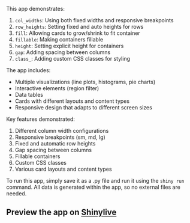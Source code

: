 This app demonstrates:

1. `col_widths`: Using both fixed widths and responsive breakpoints
2. `row_heights`: Setting fixed and auto heights for rows
3. `fill`: Allowing cards to grow/shrink to fit container
4. `fillable`: Making containers fillable
5. `height`: Setting explicit height for containers
6. `gap`: Adding spacing between columns
7. `class_`: Adding custom CSS classes for styling

The app includes:
- Multiple visualizations (line plots, histograms, pie charts)
- Interactive elements (region filter)
- Data tables
- Cards with different layouts and content types
- Responsive design that adapts to different screen sizes

Key features demonstrated:
1. Different column width configurations
2. Responsive breakpoints (sm, md, lg)
3. Fixed and automatic row heights
4. Gap spacing between columns
5. Fillable containers
6. Custom CSS classes
7. Various card layouts and content types

To run this app, simply save it as a .py file and run it using the `shiny run` command. All data is generated within the app, so no external files are needed.
## Preview the app on [Shinylive](https://shinylive.io/py/app/#h=0&code=NobwRAdghgtgpmAXAAjFADugdOgnmAGlQGMB7CAFzkqVQEsZ1SAnC5dKCAEygGdk+7LgB0IDJq2QQAro1wD+EdKIBmzUjGS8AFnQjzxLNszhRiFOgDc4q9Zp17cWOAA90J3v0OS96aRSJpOiITbjhmUVEAYmQAZVh0ABs4ZB4KKGQAc2pwqAtyUSUsZk4uDSxeODguAAoARgAmAGYASlFeKGTeAH00jIBeISwAETyoADES+BqQUWR55AByNLhFlHQuLBXukohsmt501n7FhoAGZoBaM7rrusWidHC6Ui5efrqzs6I1OABHE7DRYtAhzBaLEzWGSrFBFXZlGBYCAsGCdepfb7Ic6Yz5nEFg+aLYjSQ4acK8NZSbDw8rwvQUGoAVhxzKIuPxEAWSxMmReEEpcNK5WI2lIdGIcBqwEWADkjNoHktYqR-AqiIsAKJ8CiKxYAdTgh0WAF02V82hAAL4W6LIAAKUGyyDIEBUdEy0hK+QgoiCOEdcG6pHQFF4NQsFGS-WEYAAMlBcCq2ABhUiJWQQfjDOAwUgxn50RKJKAAIyjABVmNI4DaIDEABKmLjhX10LDaBo1GPxxP+ZCp9MwTPIbO5zMUL18-PO4uebrRsDoS5NZAlzKXdwMKDMeRUFwUS4Ad10VBjtZiACE+OLnWmM-xD3QKNpb4luo+uM-+BwpnAqBEIEfZ9kD9YtewoboyEHTMaig986E-bR3mAAA2IgUONFpEAJZAgJfP1iG3WosJwrkCKI7ptCbcIuzADU-mkTpkD1BDgIHe9kBqFCAHpGmQUwRTaMALS5LlSIWAABUJm2YHBElIChxPmZsVGQSFqGrbokgUmoSM5USDO8NhUQobTIzoEscFwMyFHYRJFP0gyuTdTIiCgFxkEGJIKAqaQSzMsMRKcrl3LknSOi6XoxmlFYTSICLDSi9JpXU6ETSC4L5lCyoIIjZIakWAAlOAoWrZAAHlrGYZBywYVYMsykwKE9TkXKU0ScLwkC20I5hiOwxzRPIvrKOo5haOTEkKDJarhjoQ5mAs-wp2E9r2qk6gZLChzgpU50ppmrT5IZPTMoWIzkBMszEgsqybMEbz2uc903I8rz7N8-zjsCp6FlC3RDgOTpEr6aViVJeBmApU1Vz0d5zga4Lsr-bo8slRZJoh8IR3miclu9YFfvmJqWuQNqfTrZBit4JhMysFIoI4rquDoFQVHCag2BLEwoAAayYeleFELrQITJNILvIcwzgj8v36WYwF4GAYxQYBGjZBoYZjGARFoVD0K1sBEkyFXkGAAAWIgAA5jWtAauRFnqiN0+2nOGrhRqgGTaOp2neHp5AeyTM92r9VFmF5spDwgWiYzjwauXLAHnSI51tE4bIH1Yl8Sz4apkHILRiBMagtDoAAvOBXYMy44lRIsi5LzMUHGaQG9ll96gaXiGkRhZa4AWWqOhZEbqpm+QetOlUjvOJ4xo+-mWv42YJ1eGL8feBQcqIDgS5nzoPrcOzzjzZ7xfkDjsAQ8Gzqn3wp2+pd0PH49qivZomNit5cgmNGdIb7BQ2mEWS6Qyw2ATgsPaPI+TdF4LIcOuBn6QIMiTZgnIEo9D6FgTI6hpDoBLEgiEcAf78haFgR0mQZhE1EsQ0qMIzaLHgJwXU8CYBxRoVyIkB1IYUlVkw0w-J1RkGkJQE0NDrTFBVNwGovdIiU3YlLY+wF1CHmQFRd02hQzsG3LAP8LZAL326lgMC4tGZSy7INGW2dkKW2QHY82pocKqNGpo0M-RgAxmxOgFw04YxQH8HmMATjBqZAwAuOoJhlaEBwsQWcPQFwwAPE0eOp0FgxHGIfQ4alSCHjvsBd2yDgru09t7GMmSXD50bG4-sRFAFuzbOHSOuSY4xiTvNFOR9078AyG6SpXB1FwBqaQVS3jfGrRQZfQajssC9X6i-WZFF35lLAMmVOXVYjpFDPUgyYdtzNOjjUFQV947BQAFRnPLApJixV6EXJQAAEhAJgpKUAUolQ0qsY0vkYAuwIFgBoKhLTzHahcgAglVAM-YeHknucgZ5wMsHRW4VjKGJosDMJjlhLAdQgVrWvgSi++SH6LKfmk3Zr9SmfzAN-PkTFYhJCfDs0SwCtpmXatAkhsD0B0ElOSzKF0rrHRupZPA91vz2RoTA8gEtRHaMGC80GxDSHossJ0TSIjKA-Umc9VyAg3p2R8vAr6CltVnSyi4HAvKajSogLKrVRBiwljgIkd4tr7WhiwHoZsLg3KBPQOYE4ABSOoOKVBBqDYTHVCw0GtXdPIjJhYnXJFfEzIxGjMhaJ0b+f8wsjGi3AhLaCYZYlpngohZCaFkAYVBINN0RZ+iVmrLW56RZSwVirHAFtCwM1aIXObL4Pj8yxPifObWyTUnV2USSuZRSGmkrfmNWimS23gNqUfOozKyJtl8P4OBLq4DmEseay+YB3X1tzTE6NIKwCxAPeYKmXKChXpPSKMUEpkIxjBUWGMxpkAAGpkA3UBoq5Ftr0WiLoAxPlF8iWTNZeELAYDkgcrgKpC9HMPZ9DnWdLgqkFWItebM4MSCL5clZsgXdPlz2Fn-LpZAABCQYX6f1IE4VA-DqQVDADw+8lVf7+iDCo8UJ9dqMPjRaMaKVf5SZ4aQ1AQsTIyMLGJcY2d-Lt0LqpeNcpSb20pDWUfBoW7JLSUQ+yyZnLSHdBLKQNwx0cMCsYEYS6eRrq3TFcdWyj1r1kxevqzyhrPoBV0jQ0D6QsC2fszpcxEATipWrIqQh8XROKncv0dyymLUVBRmjAqtzPmrnkLS8gUaT3eSwPucUvMwzqC2Xyfo5tGRZbUjJ9BfnMhgEtEQcA0B4C0DPf8IIUTOa8CQ-uQgJByBUBoCga+EAhUKRFYUWQeBRAcG4HweRJ6uvGiAA)
